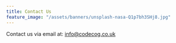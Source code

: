```yaml
---
title: Contact Us
feature_image: "/assets/banners/unsplash-nasa-Q1p7bh3SHj8.jpg"
---
```

Contact us via email at: [info@codecog.co.uk](mailto:info@codecog.co.uk)